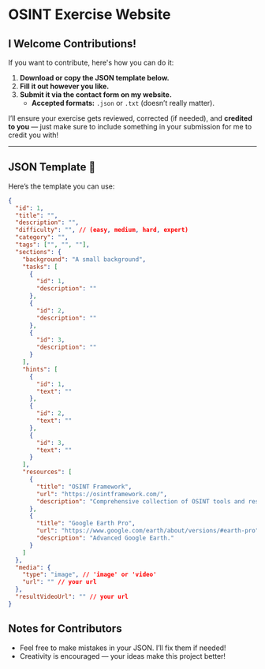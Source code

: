 # OSINT Exercise Website  
## I Welcome Contributions!   
If you want to contribute, here's how you can do it:

1. **Download or copy the JSON template below.**  
2. **Fill it out however you like.**  
3. **Submit it via the contact form on my website.**  
   - **Accepted formats:** `.json` or `.txt` (doesn’t really matter).  

I’ll ensure your exercise gets reviewed, corrected (if needed), and **credited to you** — just make sure to include something in your submission for me to credit you with!  

---

## JSON Template 🧩  
Here’s the template you can use:  

```json
{
  "id": 1,
  "title": "",
  "description": "",
  "difficulty": "", // (easy, medium, hard, expert)
  "category": "",
  "tags": ["", "", ""],
  "sections": {
    "background": "A small background",
    "tasks": [
      {
        "id": 1,
        "description": ""
      },
      {
        "id": 2,
        "description": ""
      },
      {
        "id": 3,
        "description": ""
      }
    ],
    "hints": [
      {
        "id": 1,
        "text": ""
      },
      {
        "id": 2,
        "text": ""
      },
      {
        "id": 3,
        "text": ""
      }
    ],
    "resources": [
      {
        "title": "OSINT Framework",
        "url": "https://osintframework.com/",
        "description": "Comprehensive collection of OSINT tools and resources."
      },
      {
        "title": "Google Earth Pro",
        "url": "https://www.google.com/earth/about/versions/#earth-pro",
        "description": "Advanced Google Earth."
      }
    ]
  },
  "media": {
    "type": "image", // 'image' or 'video'
    "url": "" // your url
  },
  "resultVideoUrl": "" // your url
}
```
## Notes for Contributors
- Feel free to make mistakes in your JSON. I’ll fix them if needed!
- Creativity is encouraged — your ideas make this project better!
